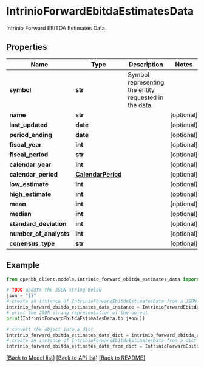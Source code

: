 # IntrinioForwardEbitdaEstimatesData

Intrinio Forward EBITDA Estimates Data.

## Properties

Name | Type | Description | Notes
------------ | ------------- | ------------- | -------------
**symbol** | **str** | Symbol representing the entity requested in the data. | 
**name** | **str** |  | [optional] 
**last_updated** | **date** |  | [optional] 
**period_ending** | **date** |  | [optional] 
**fiscal_year** | **int** |  | [optional] 
**fiscal_period** | **str** |  | [optional] 
**calendar_year** | **int** |  | [optional] 
**calendar_period** | [**CalendarPeriod**](CalendarPeriod.md) |  | [optional] 
**low_estimate** | **int** |  | [optional] 
**high_estimate** | **int** |  | [optional] 
**mean** | **int** |  | [optional] 
**median** | **int** |  | [optional] 
**standard_deviation** | **int** |  | [optional] 
**number_of_analysts** | **int** |  | [optional] 
**conensus_type** | **str** |  | [optional] 

## Example

```python
from openbb_client.models.intrinio_forward_ebitda_estimates_data import IntrinioForwardEbitdaEstimatesData

# TODO update the JSON string below
json = "{}"
# create an instance of IntrinioForwardEbitdaEstimatesData from a JSON string
intrinio_forward_ebitda_estimates_data_instance = IntrinioForwardEbitdaEstimatesData.from_json(json)
# print the JSON string representation of the object
print(IntrinioForwardEbitdaEstimatesData.to_json())

# convert the object into a dict
intrinio_forward_ebitda_estimates_data_dict = intrinio_forward_ebitda_estimates_data_instance.to_dict()
# create an instance of IntrinioForwardEbitdaEstimatesData from a dict
intrinio_forward_ebitda_estimates_data_from_dict = IntrinioForwardEbitdaEstimatesData.from_dict(intrinio_forward_ebitda_estimates_data_dict)
```
[[Back to Model list]](../README.md#documentation-for-models) [[Back to API list]](../README.md#documentation-for-api-endpoints) [[Back to README]](../README.md)


